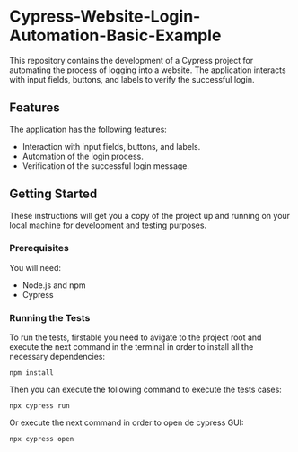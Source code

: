 # **Cypress-Website-Login-Automation-Basic-Example**

This repository contains the development of a Cypress project for automating the process of logging into a website. The application interacts with input fields, buttons, and labels to verify the successful login.

## Features

The application has the following features:

- Interaction with input fields, buttons, and labels.
- Automation of the login process.
- Verification of the successful login message.

## Getting Started

These instructions will get you a copy of the project up and running on your local machine for development and testing purposes.

### Prerequisites

You will need:

- Node.js and npm
- Cypress

### Running the Tests

To run the tests, firstable you need to avigate to the project root and execute the next command in the terminal in order to install all the necessary dependencies:

    npm install
Then you can execute the following command to execute the tests cases:

    npx cypress run
Or execute the next command in order to open de cypress GUI:
        
    npx cypress open


